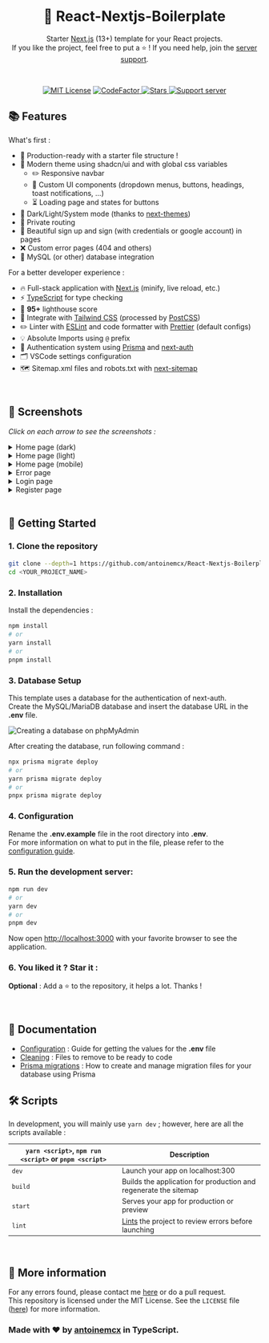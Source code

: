 <h1 align="center">🚀 React-Nextjs-Boilerplate</h1>
<p align="center">
    Starter <a href="https://nextjs.org/">Next.js</a> (13+) template for your React projects.<br />
    If you like the project, feel free to put a ⭐ ! If you need help, join the <a href="https://discord.gg/G6WQsMQShZ">server support</a>.
</p>

<br>

<p align="center">
    <a title="MIT License" href="LICENSE"><img src="https://img.shields.io/badge/license-MIT-blue" alt="MIT License"></a>
    <a title="CodeFactor" href="https://www.codefactor.io/repository/github/antoinemcx/react-nextjs-boilerplate">
        <img src="https://www.codefactor.io/repository/github/antoinemcx/react-nextjs-boilerplate/badge" alt="CodeFactor">
    </a>
    <a title="Stars" href="[LICENCE](https://github.com/antoinemcx/react-nextjs-boilerplate)">
        <img src="https://img.shields.io/github/stars/antoinemcx/react-nextjs-boilerplate" alt="Stars">
    </a>
    <a title="Support server" href="https://discord.gg/G6WQsMQShZ">
        <img src="https://img.shields.io/discord/738122381062832180.svg?&logo=discord&logoColor=ffffff&color=7389D8&labelColor=6A7EC2&label=Support" alt="Support server">
    </a>

   <br>
</p>

## 📚 Features

What's first :

-   🚀 Production-ready with a starter file structure !
-   🌈 Modern theme using shadcn/ui and with global css variables
    -   ✏️ Responsive navbar
    -   💄 Custom UI components (dropdown menus, buttons, headings, toast notifications, ...)
    -   ⏳ Loading page and states for buttons
-   🌙 Dark/Light/System mode (thanks to [next-themes](https://www.npmjs.com/package/next-themes))
-   👮 Private routing
-   🔐 Beautiful sign up and sign (with credentials or google account) in pages
-   ❌ Custom error pages (404 and others)
-   📡 MySQL (or other) database integration

For a better developer experience :

-   🔥 Full-stack application with [Next.js](https://nextjs.org/) (minify, live reload, etc.)
-   ⚡ [TypeScript](https://www.typescriptlang.org/) for type checking
-   💯 **95+** lighthouse score
-   🎨 Integrate with [Tailwind CSS](https://tailwindcss.com/) (processed by [PostCSS](https://postcss.org/))
-   ✏️ Linter with [ESLint](https://eslint.org/) and code formatter with [Prettier](https://prettier.io/) (default configs)
-   💡 Absolute Imports using `@` prefix
-   🔑 Authentication system using [Prisma](https://www.prisma.io/) and [next-auth](https://github.com/nextauthjs/next-auth)
-   🗂 VSCode settings configuration
-   🗺️ Sitemap.xml files and robots.txt with [next-sitemap](https://www.npmjs.com/package/next-sitemap)

<br>

## 📸 Screenshots

_Click on each arrow to see the screenshots :_

<details>
    <summary>Home page (dark)</summary>
    <img src="docs/images/home-page.png" alt="Home Page (dark)">
</details>

<details>
    <summary>Home page (light)</summary>
    <img src="docs/images/home-page-lightMode.png" alt="Home page (light)">
</details>

<details>
    <summary>Home page (mobile)</summary>
    <img src="docs/images/home-page-mobile.png" alt="Home page (mobile)">
</details>

<details>
    <summary>Error page</summary>
    <img src="docs/images/error-page.png" alt="Error Page">
</details>

<details>
    <summary>Login page</summary>
    <img src="docs/images/login-page.png" alt="Login Page">
</details>

<details>
    <summary>Register page</summary>
    <img src="docs/images/register-page.png" alt="Register Page">
</details>

<br>

## 🚀 Getting Started

### 1. Clone the repository

```bash
git clone --depth=1 https://github.com/antoinemcx/React-Nextjs-Boilerplate.git <YOUR_PROJECT_NAME>
cd <YOUR_PROJECT_NAME>
```

### 2. Installation

Install the dependencies :

```bash
npm install
# or
yarn install
# or
pnpm install
```

### 3. Database Setup

This template uses a database for the authentication of next-auth.  
Create the MySQL/MariaDB database and insert the database URL in the **.env** file.<br>

![](https://i.imgur.com/ALeKvsf.png 'Creating a database on phpMyAdmin')

After creating the database, run following command :

```bash
npx prisma migrate deploy
# or
yarn prisma migrate deploy
# or
pnpx prisma migrate deploy
```

### 4. Configuration

Rename the **.env.example** file in the root directory into **.env**.  
For more information on what to put in the file, please refer to the [configuration guide](/docs/CONFIGURATION.md).

### 5. Run the development server:

```bash
npm run dev
# or
yarn dev
# or
pnpm dev
```

Now open [http://localhost:3000](http://localhost:3000) with your favorite browser to see the application.

### 6. You liked it ? Star it :

**Optional** : Add a ⭐ to the repository, it helps a lot. Thanks !

<br>

## 📄 Documentation

-   [Configuration](/docs/CONFIGURATION.md) : Guide for getting the values for the **.env** file
-   [Cleaning](/docs/CLEANING.md) : Files to remove to be ready to code
-   [Prisma migrations](/docs/prisma_migrations.md) : How to create and manage migration files for your database using Prisma

## 🛠 Scripts

In development, you will mainly use `yarn dev` ; however, here are all the scripts available :

| `yarn <script>`, `npm run <script>` or `pnpm <script>` | Description                                                                                              |
| ------------------------------------------------------ | -------------------------------------------------------------------------------------------------------- |
| `dev`                                                  | Launch your app on localhost:300                                                                         |
| `build`                                                | Builds the application for production and regenerate the sitemap                                         |
| `start`                                                | Serves your app for production or preview                                                                |
| `lint`                                                 | [Lints](https://en.wikipedia.org/wiki/Lint_%28software%29) the project to review errors before launching |

<br>

## 💭 More information

For any errors found, please contact me [here](https://discord.gg/G6WQsMQShZ) or do a pull request.  
This repository is licensed under the MIT License. See the `LICENSE` file ([here](LICENSE)) for more information.

### Made with ❤️ by [antoinemcx](https://github.com/antoinemcx) in TypeScript.

